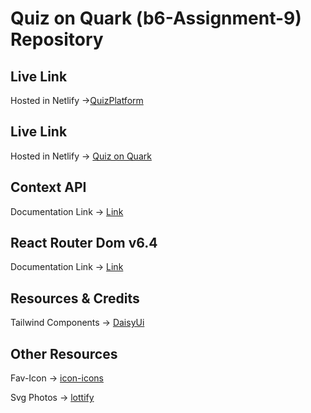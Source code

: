 
# Quiz on Quark (b6-Assignment-9) Repository


## Live Link
Hosted in Netlify ->[QuizPlatform](https://aesthetic-crisp-244e61.netlify.app/statistics)


## Live Link
Hosted in Netlify -> [Quiz on Quark](https://whimsical-bunny-1542da.netlify.app/)

## Context API

Documentation Link -> [Link](https://reactjs.org/docs/context.html#api)

## React Router Dom v6.4 
Documentation Link -> [Link](https://reactrouter.com/en/main/start/overview)

## Resources & Credits
Tailwind Components -> 
[DaisyUi](https://daisyui.com/)


## Other Resources

Fav-Icon -> [icon-icons](https://icon-icons.com/)

Svg Photos -> [lottify](https://accounts.lottiefiles.com/)
